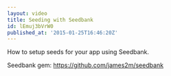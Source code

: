 ```yaml
---
layout: video
title: Seeding with Seedbank
id: lEmuj3bVrW0
published_at: '2015-01-25T16:46:20Z'
---
```

How to setup seeds for your app using Seedbank.

Seedbank gem: https://github.com/james2m/seedbank